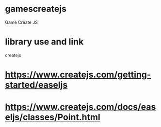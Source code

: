 # gamescreatejs
Game Create JS

# library use and link
createjs
# https://www.createjs.com/getting-started/easeljs
# https://www.createjs.com/docs/easeljs/classes/Point.html


